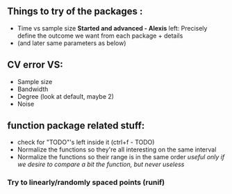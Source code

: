 ## Things to try of the packages :
- Time vs sample size __Started and advanced - Alexis__ left: Precisely define the outcome we want from each package + details
- (and later same parameters as below)

## CV error VS:
- Sample size
- Bandwidth
- Degree (look at default, maybe 2)
- Noise

## function package related stuff:
- check for "TODO"'s left inside it  (ctrl+f - TODO)
- Normalize the functions so they're all interesting on the same interval
- Normalize the functions so their range is in the same order _useful only if we desire to compare a bit the function, but never useless_

### Try to linearly/randomly spaced points (runif)
